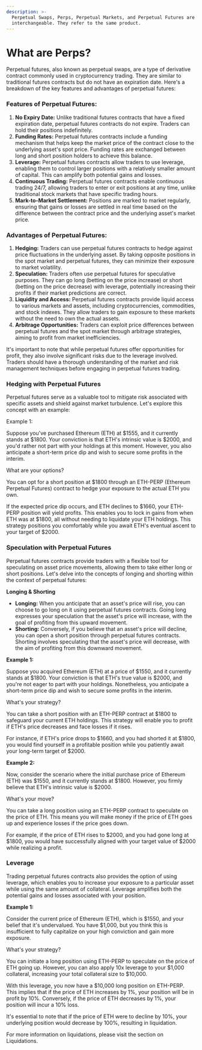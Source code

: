 ```yaml
---
description: >-
  Perpetual Swaps, Perps, Perpetual Markets, and Perpetual Futures are
  interchangeable. They refer to the same product.
---
```


# What are Perps?

Perpetual futures, also known as perpetual swaps, are a type of derivative contract commonly used in cryptocurrency trading. They are similar to traditional futures contracts but do not have an expiration date. Here's a breakdown of the key features and advantages of perpetual futures:

### Features of Perpetual Futures:

1. **No Expiry Date:** Unlike traditional futures contracts that have a fixed expiration date, perpetual futures contracts do not expire. Traders can hold their positions indefinitely.
2. **Funding Rates:** Perpetual futures contracts include a funding mechanism that helps keep the market price of the contract close to the underlying asset's spot price. Funding rates are exchanged between long and short position holders to achieve this balance.
3. **Leverage:** Perpetual futures contracts allow traders to use leverage, enabling them to control larger positions with a relatively smaller amount of capital. This can amplify both potential gains and losses.
4. **Continuous Trading:** Perpetual futures contracts enable continuous trading 24/7, allowing traders to enter or exit positions at any time, unlike traditional stock markets that have specific trading hours.
5. **Mark-to-Market Settlement:** Positions are marked to market regularly, ensuring that gains or losses are settled in real time based on the difference between the contract price and the underlying asset's market price.

### Advantages of Perpetual Futures:

1. **Hedging:** Traders can use perpetual futures contracts to hedge against price fluctuations in the underlying asset. By taking opposite positions in the spot market and perpetual futures, they can minimize their exposure to market volatility.
2. **Speculation:** Traders often use perpetual futures for speculative purposes. They can go long (betting on the price increase) or short (betting on the price decrease) with leverage, potentially increasing their profits if their market predictions are correct.
3. **Liquidity and Access:** Perpetual futures contracts provide liquid access to various markets and assets, including cryptocurrencies, commodities, and stock indexes. They allow traders to gain exposure to these markets without the need to own the actual assets.
4. **Arbitrage Opportunities:** Traders can exploit price differences between perpetual futures and the spot market through arbitrage strategies, aiming to profit from market inefficiencies.

It's important to note that while perpetual futures offer opportunities for profit, they also involve significant risks due to the leverage involved. Traders should have a thorough understanding of the market and risk management techniques before engaging in perpetual futures trading.



### **Hedging with Perpetual Futures**

Perpetual futures serve as a valuable tool to mitigate risk associated with specific assets and shield against market turbulence. Let's explore this concept with an example:

Example 1:

Suppose you've purchased Ethereum (ETH) at $1555, and it currently stands at $1800. Your conviction is that ETH's intrinsic value is $2000, and you'd rather not part with your holdings at this moment. However, you also anticipate a short-term price dip and wish to secure some profits in the interim.

What are your options?

You can opt for a short position at $1800 through an ETH-PERP (Ethereum Perpetual Futures) contract to hedge your exposure to the actual ETH you own.

If the expected price dip occurs, and ETH declines to $1660, your ETH-PERP position will yield profits. This enables you to lock in gains from when ETH was at $1800, all without needing to liquidate your ETH holdings. This strategy positions you comfortably while you await ETH's eventual ascent to your target of $2000.



### **Speculation with Perpetual Futures**

Perpetual futures contracts provide traders with a flexible tool for speculating on asset price movements, allowing them to take either long or short positions. Let's delve into the concepts of longing and shorting within the context of perpetual futures:

**Longing & Shorting**

* **Longing:** When you anticipate that an asset's price will rise, you can choose to go long on it using perpetual futures contracts. Going long expresses your speculation that the asset's price will increase, with the goal of profiting from this upward movement.
* **Shorting:** Conversely, if you believe that an asset's price will decline, you can open a short position through perpetual futures contracts. Shorting involves speculating that the asset's price will decrease, with the aim of profiting from this downward movement.

**Example 1:**

Suppose you acquired Ethereum (ETH) at a price of $1550, and it currently stands at $1800. Your conviction is that ETH's true value is $2000, and you're not eager to part with your holdings. Nonetheless, you anticipate a short-term price dip and wish to secure some profits in the interim.

What's your strategy?

You can take a short position with an ETH-PERP contract at $1800 to safeguard your current ETH holdings. This strategy will enable you to profit if ETH's price decreases and face losses if it rises.

For instance, if ETH's price drops to $1660, and you had shorted it at $1800, you would find yourself in a profitable position while you patiently await your long-term target of $2000.

**Example 2:**

Now, consider the scenario where the initial purchase price of Ethereum (ETH) was $1550, and it currently stands at $1800. However, you firmly believe that ETH's intrinsic value is $2000.

What's your move?

You can take a long position using an ETH-PERP contract to speculate on the price of ETH. This means you will make money if the price of ETH goes up and experience losses if the price goes down.

For example, if the price of ETH rises to $2000, and you had gone long at $1800, you would have successfully aligned with your target value of $2000 while realizing a profit.



### &#x20;**Leverage**

Trading perpetual futures contracts also provides the option of using leverage, which enables you to increase your exposure to a particular asset while using the same amount of collateral. Leverage amplifies both the potential gains and losses associated with your position.

**Example 1:**

Consider the current price of Ethereum (ETH), which is $1550, and your belief that it's undervalued. You have $1,000, but you think this is insufficient to fully capitalize on your high conviction and gain more exposure.

What's your strategy?

You can initiate a long position using ETH-PERP to speculate on the price of ETH going up. However, you can also apply 10x leverage to your $1,000 collateral, increasing your total collateral size to $10,000.

With this leverage, you now have a $10,000 long position on ETH-PERP. This implies that if the price of ETH increases by 1%, your position will be in profit by 10%. Conversely, if the price of ETH decreases by 1%, your position will incur a 10% loss.

It's essential to note that if the price of ETH were to decline by 10%, your underlying position would decrease by 100%, resulting in liquidation.

For more information on liquidations, please visit the section on Liquidations.
